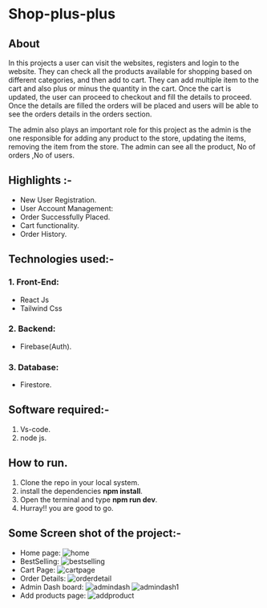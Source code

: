 ﻿# Shop-plus-plus
 ## About
In this projects a user can visit the websites, registers and login to the website. They can check all the products available for shopping based on different categories, and then add to cart. They can add multiple item to the cart and also plus or minus the quantity in the cart. Once the cart is updated, the user can proceed to checkout and fill the  details to proceed. Once the details are filled the orders will be placed and users will be able to see the orders details in the orders section. 

The admin also plays an important role for this project as the admin is the one responsible for adding any product to the store, updating the items, removing the item from the store. The admin can see all the product, No of orders ,No of users.

## Highlights :-
- New User Registration.
- User Account Management:
- Order Successfully Placed.
- Cart functionality.
- Order History.

## Technologies used:-
### 1. Front-End:
- React Js
- Tailwind Css
### 2. Backend:
- Firebase(Auth).
### 3. Database:
- Firestore.

## Software required:-
1. Vs-code.
2. node js.

## How to run.
1. Clone the repo in your local system.
2. install the dependencies **npm install**.
3. Open the terminal and type **npm run dev**.
4. Hurray!! you are good to go.

## Some Screen shot of the project:-
- Home page:
![home](https://github.com/user-attachments/assets/1be647f1-a316-471b-a483-197edfd8ba12)
- BestSelling:
![bestselling](https://github.com/user-attachments/assets/43f44c79-1955-4b11-8332-a07473db9128)
- Cart Page:
![cartpage](https://github.com/user-attachments/assets/a886bcc9-b291-42e9-bfff-1bf6bd6ae9f4)
- Order Details:
![orderdetail](https://github.com/user-attachments/assets/801e8617-604d-4730-bd58-828be23c5c39)
- Admin Dash board:
![admindash](https://github.com/user-attachments/assets/b74cb235-ff7a-404e-82d1-e1a9ca07070a)
![admindash1](https://github.com/user-attachments/assets/8f8b8ec5-c953-41b6-bb8b-3ed6d9a29b2d)
- Add products page:
![addproduct](https://github.com/user-attachments/assets/038c7742-0cdd-40ca-9fc7-62ef5506e062)


